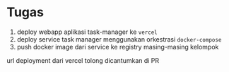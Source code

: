 # Tugas

1. deploy webapp aplikasi task-manager ke `vercel`
1. deploy service task manager menggunakan orkestrasi `docker-compose`
1. push docker image dari service ke registry masing-masing kelompok

url deployment dari vercel tolong dicantumkan di PR
